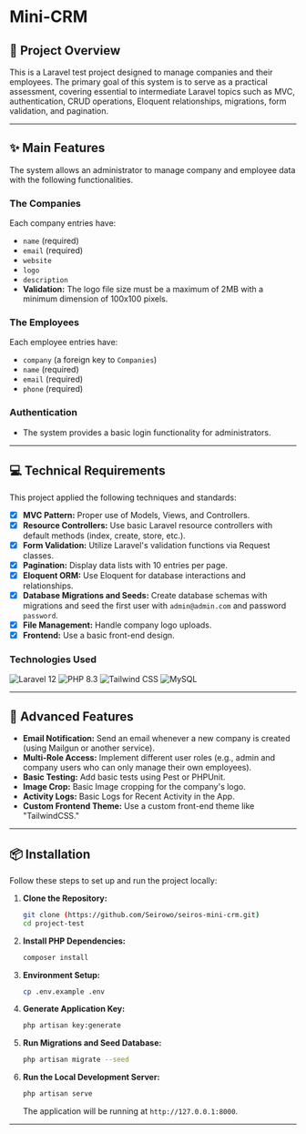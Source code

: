 # Mini-CRM

## 🎯 Project Overview

This is a Laravel test project designed to manage companies and their employees. The primary goal of this system is to serve as a practical assessment, covering essential to intermediate Laravel topics such as MVC, authentication, CRUD operations, Eloquent relationships, migrations, form validation, and pagination.

---

## ✨ Main Features

The system allows an administrator to manage company and employee data with the following functionalities.

### The Companies

Each company entries have:
-   `name` (required)
-   `email` (required)
-   `website`
-   `logo`
-   `description`
-   **Validation:** The logo file size must be a maximum of 2MB with a minimum dimension of 100x100 pixels.

### The Employees

Each employee entries have:
-   `company` (a foreign key to `Companies`)
-   `name` (required)
-   `email` (required)
-   `phone` (required)

### Authentication

-   The system provides a basic login functionality for administrators.

---

## 💻 Technical Requirements

This project applied the following techniques and standards:

-   [x] **MVC Pattern:** Proper use of Models, Views, and Controllers.
-   [x] **Resource Controllers:** Use basic Laravel resource controllers with default methods (index, create, store, etc.).
-   [x] **Form Validation:** Utilize Laravel's validation functions via Request classes.
-   [x] **Pagination:** Display data lists with 10 entries per page.
-   [x] **Eloquent ORM:** Use Eloquent for database interactions and relationships.
-   [x] **Database Migrations and Seeds:** Create database schemas with migrations and seed the first user with `admin@admin.com` and password `password`.
-   [x] **File Management:** Handle company logo uploads.
-   [x] **Frontend:** Use a basic front-end design.

### Technologies Used

![Laravel 12](https://img.shields.io/badge/Laravel-12-FF2D20?style=for-the-badge&logo=laravel&logoColor=white)
![PHP 8.3](https://img.shields.io/badge/PHP-8.3-777BB4?style=for-the-badge&logo=php&logoColor=white)
![Tailwind CSS](https://img.shields.io/badge/Tailwind_CSS-3.4.4-38B2AC?style=for-the-badge&logo=tailwind-css&logoColor=white)
![MySQL](https://img.shields.io/badge/MySQL-8.0-4479A1?style=for-the-badge&logo=mysql&logoColor=white)

---

## 🚀 Advanced Features 

-   **Email Notification:** Send an email whenever a new company is created (using Mailgun or another service).
-   **Multi-Role Access:** Implement different user roles (e.g., admin and company users who can only manage their own employees).
-   **Basic Testing:** Add basic tests using Pest or PHPUnit.
-   **Image Crop:** Basic Image cropping for the company's logo.
-   **Activity Logs:** Basic Logs for Recent Activity in the App.
-   **Custom Frontend Theme:** Use a custom front-end theme like "TailwindCSS."

---

## 📦 Installation

Follow these steps to set up and run the project locally:

1.  **Clone the Repository:**
    ```bash
    git clone (https://github.com/Seirowo/seiros-mini-crm.git)
    cd project-test
    ```

2.  **Install PHP Dependencies:**
    ```bash
    composer install
    ```

3.  **Environment Setup:**
    ```bash
    cp .env.example .env
    ```

4.  **Generate Application Key:**
    ```bash
    php artisan key:generate
    ```

5.  **Run Migrations and Seed Database:**
    ```bash
    php artisan migrate --seed
    ```

6.  **Run the Local Development Server:**
    ```bash
    php artisan serve
    ```
    The application will be running at `http://127.0.0.1:8000`.

---
